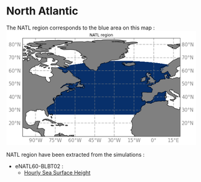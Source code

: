 # North Atlantic

The NATL region corresponds to the blue area on this map :
![NATL map](notebooks-maps/region_NATL.png)

NATL region have been extracted from the simulations :
  - eNATL60-BLBT02 :
    - [Hourly Sea Surface Height](../items/NATL60-CJM165-SSH-1h.md)
